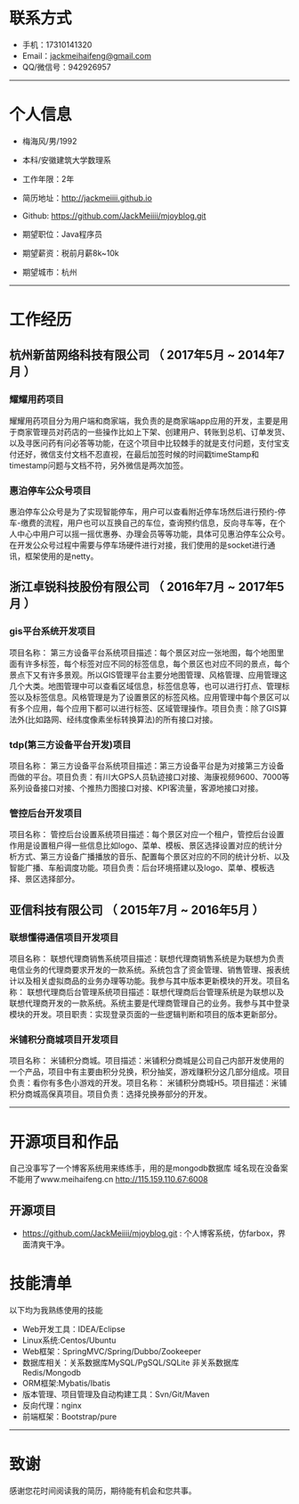 # 联系方式

- 手机：17310141320
- Email：jackmeihaifeng@gmail.com
- QQ/微信号：942926957

---

# 个人信息

 - 梅海风/男/1992 
 - 本科/安徽建筑大学数理系 
 - 工作年限：2年
 - 简历地址：http://jackmeiiii.github.io
 - Github: https://github.com/JackMeiiii/mjoyblog.git 

 - 期望职位：Java程序员
 - 期望薪资：税前月薪8k~10k
 - 期望城市：杭州

---

# 工作经历

## 杭州新苗网络科技有限公司 （ 2017年5月 ~ 2014年7月 ）

### 耀耀用药项目 
耀耀用药项目分为用户端和商家端，我负责的是商家端app应用的开发，主要是用于商家管理员对药店的一些操作比如上下架、创建用户、转账到总机、订单发货、以及寻医问药有问必答等功能，在这个项目中比较棘手的就是支付问题，支付宝支付还好，微信支付文档不忍直视，在最后加签时候的时间戳timeStamp和timestamp问题与文档不符，另外微信是两次加签。


### 惠泊停车公众号项目 
惠泊停车公众号是为了实现智能停车，用户可以查看附近停车场然后进行预约-停车-缴费的流程，用户也可以互换自己的车位，查询预约信息，反向寻车等，在个人中心中用户可以摇一摇优惠券、办理会员等等功能，具体可见惠泊停车公众号。在开发公众号过程中需要与停车场硬件进行对接，我们使用的是socket进行通讯，框架使用的是netty。


 
## 浙江卓锐科技股份有限公司 （ 2016年7月 ~ 2017年5月 ）

### gis平台系统开发项目 
项目名称： 第三方设备平台系统项目描述：每个景区对应一张地图，每个地图里面有许多标签，每个标签对应不同的标签信息，每个景区也对应不同的景点，每个景点下又有许多景观。所以GIS管理平台主要分地图管理、风格管理、应用管理这几个大类。地图管理中可以查看区域信息，标签信息等，也可以进行打点、管理标签以及标签信息。风格管理是为了设置景区的标签风格。应用管理中每个景区可以有多个应用，每个应用下都可以进行标签、区域管理操作。项目负责：除了GIS算法外(比如路网、经纬度像素坐标转换算法)的所有接口对接。


### tdp(第三方设备平台开发)项目 
项目名称： 第三方设备平台系统项目描述：第三方设备平台是为对接第三方设备而做的平台。项目负责：有川大GPS人员轨迹接口对接、海康视频9600、7000等系列设备接口对接、个推热力图接口对接、KPI客流量，客源地接口对接。


### 管控后台开发项目

项目名称： 管控后台设置系统项目描述：每个景区对应一个租户，管控后台设置作用是设置租户得一些信息比如logo、菜单、模板、景区选择设置对应的统计分析方式、第三方设备广播播放的音乐、配置每个景区对应的不同的统计分析、以及智能广播、车船调度功能。项目负责：后台环境搭建以及logo、菜单、模板选择、景区选择部分。

## 亚信科技有限公司 （ 2015年7月 ~ 2016年5月 ）

### 联想懂得通信项目开发项目 
项目名称： 联想代理商销售系统项目描述：联想代理商销售系统是为联想为负责电信业务的代理商要求开发的一款系统。系统包含了资金管理、销售管理、报表统计以及相关虚拟商品的业务办理等功能。我参与其中版本更新模块的开发。项目名称： 联想代理商后台管理系统项目描述：联想代理商后台管理系统是为联想以及联想代理商开发的一款系统。系统主要是代理商管理自己的业务。我参与其中登录模块的开发。项目职责：实现登录页面的一些逻辑判断和项目的版本更新部分。


### 米铺积分商城项目开发项目 
项目名称： 米铺积分商城。项目描述：米铺积分商城是公司自己内部开发使用的一个产品，项目中有主要由积分兑换，积分抽奖，游戏赚积分这几部分组成。项目负责：看你有多色小游戏的开发。项目名称： 米铺积分商城H5。项目描述：米铺积分商城高保真项目。项目负责：选择兑换券部分的开发。


---

# 开源项目和作品
自己没事写了一个博客系统用来练练手，用的是mongodb数据库
域名现在没备案不能用了www.meihaifeng.cn 
http://115.159.110.67:6008

## 开源项目

 - https://github.com/JackMeiiii/mjoyblog.git : 个人博客系统，仿farbox，界面清爽干净。


# 技能清单

以下均为我熟练使用的技能

- Web开发工具：IDEA/Eclipse
- Linux系统:Centos/Ubuntu
- Web框架：SpringMVC/Spring/Dubbo/Zookeeper
- 数据库相关：关系数据库MySQL/PgSQL/SQLite 非关系数据库Redis/Mongodb
- ORM框架:Mybatis/Ibatis
- 版本管理、项目管理及自动构建工具：Svn/Git/Maven
- 反向代理：nginx
- 前端框架：Bootstrap/pure

---

# 致谢
感谢您花时间阅读我的简历，期待能有机会和您共事。
